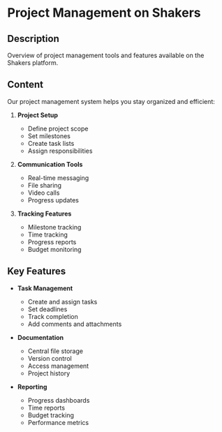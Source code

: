 # Project Management on Shakers

## Description
Overview of project management tools and features available on the Shakers platform.

## Content
Our project management system helps you stay organized and efficient:

1. **Project Setup**
   - Define project scope
   - Set milestones
   - Create task lists
   - Assign responsibilities

2. **Communication Tools**
   - Real-time messaging
   - File sharing
   - Video calls
   - Progress updates

3. **Tracking Features**
   - Milestone tracking
   - Time tracking
   - Progress reports
   - Budget monitoring

## Key Features
- **Task Management**
  - Create and assign tasks
  - Set deadlines
  - Track completion
  - Add comments and attachments

- **Documentation**
  - Central file storage
  - Version control
  - Access management
  - Project history

- **Reporting**
  - Progress dashboards
  - Time reports
  - Budget tracking
  - Performance metrics
